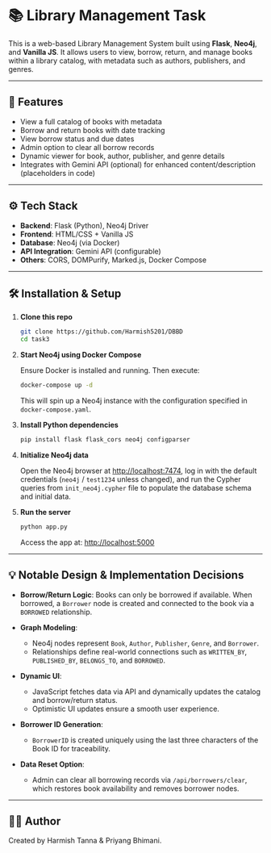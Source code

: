 # 📚 Library Management Task

This is a web-based Library Management System built using **Flask**, **Neo4j**, and **Vanilla JS**. It allows users to view, borrow, return, and manage books within a library catalog, with metadata such as authors, publishers, and genres.

---

## 🚀 Features

- View a full catalog of books with metadata
- Borrow and return books with date tracking
- View borrow status and due dates
- Admin option to clear all borrow records
- Dynamic viewer for book, author, publisher, and genre details
- Integrates with Gemini API (optional) for enhanced content/description (placeholders in code)

---

## ⚙️ Tech Stack

- **Backend**: Flask (Python), Neo4j Driver
- **Frontend**: HTML/CSS + Vanilla JS
- **Database**: Neo4j (via Docker)
- **API Integration**: Gemini API (configurable)
- **Others**: CORS, DOMPurify, Marked.js, Docker Compose

---

## 🛠️ Installation & Setup

1. **Clone this repo**

   ```bash
   git clone https://github.com/Harmish5201/DBBD
   cd task3
   ````

2. **Start Neo4j using Docker Compose**

   Ensure Docker is installed and running. Then execute:

   ```bash
   docker-compose up -d
   ```

   This will spin up a Neo4j instance with the configuration specified in `docker-compose.yaml`.

3. **Install Python dependencies**

   ```bash
   pip install flask flask_cors neo4j configparser
   ```

4. **Initialize Neo4j data**

   Open the Neo4j browser at [http://localhost:7474](http://localhost:7474), log in with the default credentials (`neo4j` / `test1234` unless changed), and run the Cypher queries from `init_neo4j.cypher` file to populate the database schema and initial data.

5. **Run the server**

   ```bash
   python app.py
   ```

   Access the app at: [http://localhost:5000](http://localhost:5000)

---

## 💡 Notable Design & Implementation Decisions

* **Borrow/Return Logic**: Books can only be borrowed if available. When borrowed, a `Borrower` node is created and connected to the book via a `BORROWED` relationship.

* **Graph Modeling**:

  * Neo4j nodes represent `Book`, `Author`, `Publisher`, `Genre`, and `Borrower`.
  * Relationships define real-world connections such as `WRITTEN_BY`, `PUBLISHED_BY`, `BELONGS_TO`, and `BORROWED`.

* **Dynamic UI**:

  * JavaScript fetches data via API and dynamically updates the catalog and borrow/return status.
  * Optimistic UI updates ensure a smooth user experience.

* **Borrower ID Generation**:

  * `BorrowerID` is created uniquely using the last three characters of the Book ID for traceability.

* **Data Reset Option**:

  * Admin can clear all borrowing records via `/api/borrowers/clear`, which restores book availability and removes borrower nodes.

---

## 🧑‍💻 Author

Created by Harmish Tanna & Priyang Bhimani.